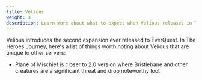 ```yaml
---
title: Velious
weight: 3
description: Learn more about what to expect when Velious releases in The Heroes' Journey
---
```


Velious introduces the second expansion ever released to EverQuest. In The Heroes Journey, here's a list of things worth noting about Velious that are unique to other servers:

- Plane of Mischief is closer to 2.0 version where Bristlebane and other creatures are a significant threat and drop noteworthy loot